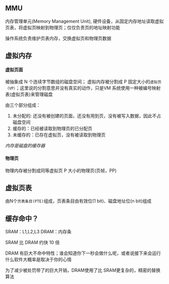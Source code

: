 ## MMU
内存管理单元(Memory Management Unit), 硬件设备，从固定内存地址读取虚拟页表，将虚拟页映射到物理页；仅仅负责页的地址映射功能

操作系统负责维护页表内存，交换虚拟页和物理页数据

## 虚拟内存

#### 虚拟页面
被抽象成 N 个连续字节数组的磁盘空间；
虚拟内存被分割成 P 固定大小的`虚拟页（VP）`；这里说的分割意思并没有真实的动作，只是VM 系统使用一种被编号映射表(虚拟页表)来管理磁盘

由三个部分组成：
1. 未分配的: 还没有被创建的页面，还没有用到页，没有被写入数据，因此不占磁盘空间
2. 缓存的：已经被读取到物理页的已分配页
3. 未缓存的：已存在虚拟页，没有被读取到物理页

*内存是磁盘的缓存器*

#### 物理页
物理内存被分割成同等虚拟页 P 大小的物理页(页帧，PP)

## 虚拟页表
由N个`页表条目(PTE)`组成，页表条目由有效位(1 bit)、磁盘地址位(n bit)组成

## 缓存命中？
SRAM：L1,L2,L3
DRAM：内存条

SRAM 比 DRAM 约快 10 倍

DRAM 有巨大不命中特性；谁会知道你下一秒会做什么呢，或者说接下来会运行什么软件大概率是取决于你的心情

为了减少被处罚带了的巨大开销，DRAM使用了比 SRAM更复杂的，精密的替换算法
